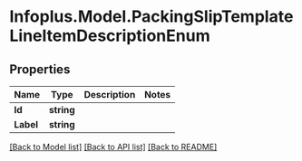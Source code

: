 # Infoplus.Model.PackingSlipTemplateLineItemDescriptionEnum
## Properties

Name | Type | Description | Notes
------------ | ------------- | ------------- | -------------
**Id** | **string** |  | 
**Label** | **string** |  | 

[[Back to Model list]](../README.md#documentation-for-models) [[Back to API list]](../README.md#documentation-for-api-endpoints) [[Back to README]](../README.md)

